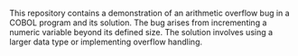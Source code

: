 This repository contains a demonstration of an arithmetic overflow bug in a COBOL program and its solution. The bug arises from incrementing a numeric variable beyond its defined size. The solution involves using a larger data type or implementing overflow handling.